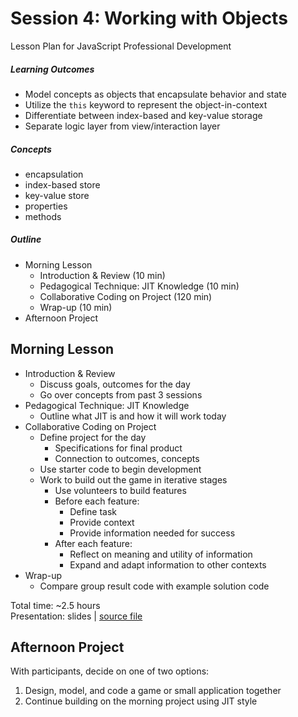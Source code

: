 # Session 4: Working with Objects

Lesson Plan for JavaScript Professional Development

##### Learning Outcomes

- Model concepts as objects that encapsulate behavior and state
- Utilize the `this` keyword to represent the object-in-context
- Differentiate between index-based and key-value storage
- Separate logic layer from view/interaction layer

##### Concepts

- encapsulation
- index-based store
- key-value store
- properties
- methods

##### Outline

- Morning Lesson
  - Introduction & Review (10 min)
  - Pedagogical Technique: JIT Knowledge (10 min)
  - Collaborative Coding on Project (120 min)
  - Wrap-up (10 min)
- Afternoon Project

## Morning Lesson

- Introduction & Review
  - Discuss goals, outcomes for the day
  - Go over concepts from past 3 sessions
- Pedagogical Technique: JIT Knowledge
  - Outline what JIT is and how it will work today
- Collaborative Coding on Project
  - Define project for the day
    - Specifications for final product
    - Connection to outcomes, concepts
  - Use starter code to begin development
  - Work to build out the game in iterative stages
    - Use volunteers to build features
    - Before each feature:
      - Define task
      - Provide context
      - Provide information needed for success
    - After each feature:
      - Reflect on meaning and utility of information
      - Expand and adapt information to other contexts
- Wrap-up
  - Compare group result code with example solution code

Total time: ~2.5 hours  
Presentation: slides | [source file](slides.md)

## Afternoon Project

With participants, decide on one of two options:

1. Design, model, and code a game or small application together
2. Continue building on the morning project using JIT style
